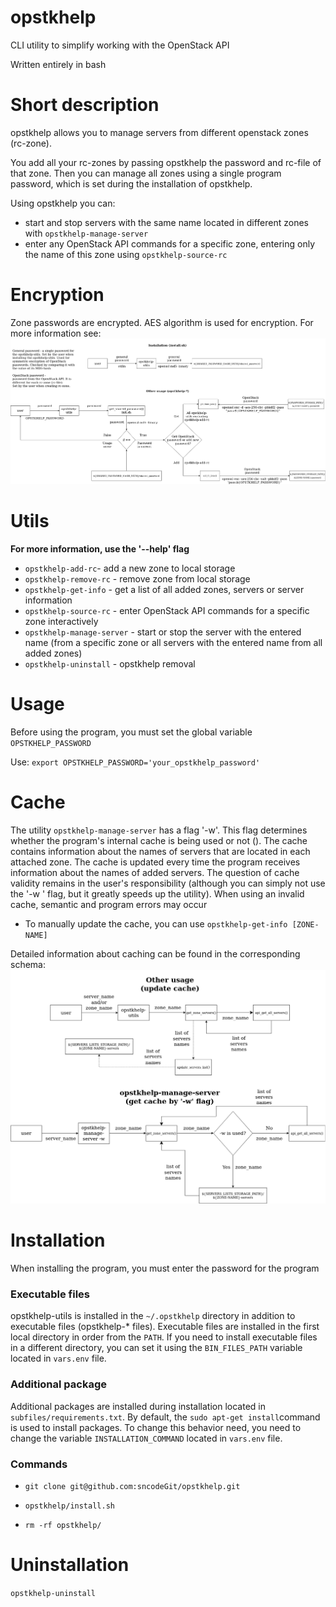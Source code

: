 # opstkhelp
CLI utility to simplify working with the OpenStack API

Written entirely in bash

# Short description
opstkhelp allows you to manage servers from different openstack zones (rc-zone).

You add all your rc-zones by passing opstkhelp the password and rc-file of that zone. Then you can manage all zones using a single program password, which is set during the installation of opstkhelp.

Using opstkhelp you can:
- start and stop servers with the same name located in different zones with `opstkhelp-manage-server`
- enter any OpenStack API commands for a specific zone, entering only the name of this zone using `opstkhelp-source-rc`

# Encryption
Zone passwords are encrypted. AES algorithm is used for encryption. For more information see:
![](Documentation/encoding.png)

# Utils
**For more information, use the '--help' flag**
- `opstkhelp-add-rc`- add a new zone to local storage
- `opstkhelp-remove-rc` - remove zone from local storage
- `opstkhelp-get-info` - get a list of all added zones, servers or server information
- `opstkhelp-source-rc` - enter OpenStack API commands for a specific zone interactively
- `opstkhelp-manage-server` - start or stop the server with the entered name (from a specific zone or all servers with the entered name from all added zones)
- `opstkhelp-uninstall` - opstkhelp removal

# Usage
Before using the program, you must set the global variable `OPSTKHELP_PASSWORD`

Use: `export OPSTKHELP_PASSWORD='your_opstkhelp_password'`

# Cache
The utility `opstkhelp-manage-server` has a flag '-w'. This flag determines whether the program's internal cache is being used or not (). The cache contains information about the names of servers that are located in each attached zone. The cache is updated every time the program receives information about the names of added servers. The question of cache validity remains in the user's responsibility (although you can simply not use the '-w ' flag, but it greatly speeds up the utility). When using an invalid cache, semantic and program errors may occur

- To manually update the cache, you can use `opstkhelp-get-info [ZONE-NAME]`

Detailed information about caching can be found in the corresponding schema:
![](Documentation/cache.png)

# Installation
When installing the program, you must enter the password for the program

### Executable files
opstkhelp-utils is installed in the `~/.opstkhelp` directory in addition to executable files (opstkhelp-* files). Executable files are installed in the first local directory in order from the `PATH`. If you need to install executable files in a different directory, you can set it using the `BIN_FILES_PATH` variable located in `vars.env` file.


### Additional package
Additional packages are installed during installation located in `subfiles/requirements.txt`. By default, the `sudo apt-get install`command is used to install packages. To change this behavior need, you need to change the variable `INSTALLATION_COMMAND` located in `vars.env` file.

### Commands

- `git clone git@github.com:sncodeGit/opstkhelp.git`

- `opstkhelp/install.sh`

- `rm -rf opstkhelp/`

# Uninstallation
`opstkhelp-uninstall`
